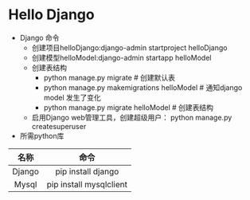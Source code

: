# Hello Django
+ Django 命令
    + 创建项目helloDjango:django-admin startproject helloDjango
    + 创建模型helloModel:django-admin startapp helloModel
    + 创建表结构
        + python manage.py migrate # 创建默认表
        + python manage.py makemigrations helloModel # 通知django model 发生了变化
        + python manage.py migrate helloModel # 创建表结构
    + 启用Django web管理工具，创建超级用户： python manage.py createsuperuser
+ 所需python库

|名称|命令|
|:---:|:---:|
|Django|pip install django|
|Mysql|pip install mysqlclient|